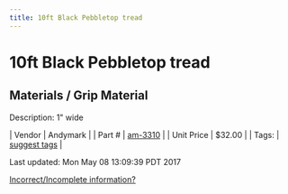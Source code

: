 ```yaml
---
title: 10ft Black Pebbletop tread
---
```


# 10ft Black Pebbletop tread
## Materials / Grip Material
Description: 	1" wide 

| Vendor | Andymark | 
| Part # | [am-3310](http://www.andymark.com/product-p/am-3310.htm) | 
| Unit Price | $32.00 | 
| Tags: | [suggest tags](https://docs.google.com/forms/d/e/1FAIpQLSeWyY8v3RgOty-MyWmh9U0iivNYN_molChYyS-0U-o-kOAv_g/viewform) | 

Last updated: Mon May 08 13:09:39 PDT 2017

 [Incorrect/Incomplete information?](https://docs.google.com/forms/d/e/1FAIpQLSeWyY8v3RgOty-MyWmh9U0iivNYN_molChYyS-0U-o-kOAv_g/viewform)